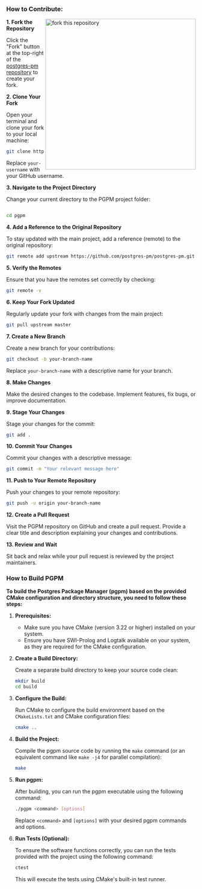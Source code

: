 ### How to Contribute:

<img align="right" width="400" src="https://firstcontributions.github.io/assets/Readme/fork.png" alt="fork this repository" />

**1. Fork the Repository**

   Click the "Fork" button at the top-right of the [postgres-pm repository](https://github.com/postgres-pm/postgres-pm) to create your fork.

**2. Clone Your Fork**

   Open your terminal and clone your fork to your local machine:

   ```bash
   git clone https://github.com/your-username/postgres-pm.git
   ```

   Replace `your-username` with your GitHub username.

**3. Navigate to the Project Directory**

   Change your current directory to the PGPM project folder:

   ```bash

   cd pgpm

   ```

**4. Add a Reference to the Original Repository**

   To stay updated with the main project, add a reference (remote) to the original repository:

   ```bash
   git remote add upstream https://github.com/postgres-pm/postgres-pm.git
   ```

**5. Verify the Remotes**

   Ensure that you have the remotes set correctly by checking:

   ```bash
   git remote -v
   ```

**6. Keep Your Fork Updated**

   Regularly update your fork with changes from the main project:

   ```bash
   git pull upstream master
   ```

**7. Create a New Branch**

   Create a new branch for your contributions:

   ```bash
   git checkout -b your-branch-name
   ```

   Replace `your-branch-name` with a descriptive name for your branch.

**8. Make Changes**

   Make the desired changes to the codebase. Implement features, fix bugs, or improve documentation.

**9. Stage Your Changes**

   Stage your changes for the commit:

   ```bash
   git add .
   ```

**10. Commit Your Changes**

   Commit your changes with a descriptive message:

   ```bash
   git commit -m "Your relevant message here"
   ```

**11. Push to Your Remote Repository**

   Push your changes to your remote repository:

   ```bash
   git push -u origin your-branch-name
   ```

**12. Create a Pull Request**

   Visit the PGPM repository on GitHub and create a pull request. Provide a clear title and description explaining your changes and contributions.

**13. Review and Wait**

   Sit back and relax while your pull request is reviewed by the project maintainers.

### How to Build PGPM

**To build the Postgres Package Manager (pgpm) based on the provided CMake configuration and directory structure, you need to follow these steps:**

1. **Prerequisites:**

   - Make sure you have CMake (version 3.22 or higher) installed on your system.
   - Ensure you have SWI-Prolog and Logtalk available on your system, as they are required for the CMake configuration.

2. **Create a Build Directory:**

   Create a separate build directory to keep your source code clean:

   ```bash
   mkdir build
   cd build
   ```

3. **Configure the Build:**

   Run CMake to configure the build environment based on the `CMakeLists.txt` and CMake configuration files:

   ```bash
   cmake ..
   ```

4. **Build the Project:**

   Compile the pgpm source code by running the `make` command (or an equivalent command like `make -j4` for parallel compilation):

   ```bash
   make
   ```

5. **Run pgpm:**

   After building, you can run the pgpm executable using the following command:

   ```bash
   ./pgpm <command> [options]
   ```

   Replace `<command>` and `[options]` with your desired pgpm commands and options.

6. **Run Tests (Optional):**

   To ensure the software functions correctly, you can run the tests provided with the project using the following command:

   ```bash
   ctest
   ```

   This will execute the tests using CMake's built-in test runner.
